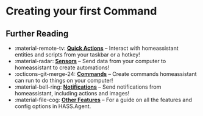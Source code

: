 # Creating your first Command

## Further Reading

<div class="grid cards" markdown>

- :material-remote-tv: **[Quick Actions]** – Interact with homeassistant entities and scripts from your taskbar or a hotkey!
- :material-radar: **[Sensors]** – Send data from your computer to homeassistant to create automations!
- :octicons-git-merge-24: **[Commands]** – Create commands homeassistant can run to do things on your computer!
- :material-bell-ring: **[Notifications]** – Send notifications from homeassistant, including actions and images!
- :material-file-cog: **[Other Features]** – For a guide on all the features and config options in HASS.Agent.

</div>

[Quick Actions]: ./quick-actions.md
[Sensors]: ./sensors.md
[Commands]: ./commands.md
[Notifications]: ./notifications.md
[Other Features]: ../setup/index.md

